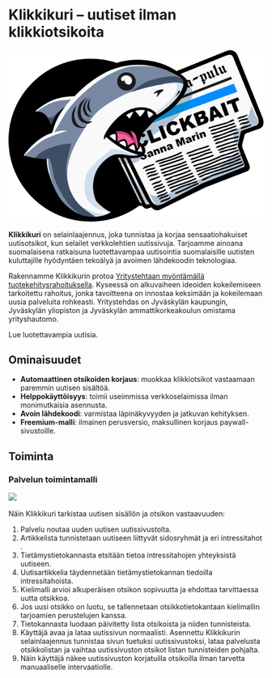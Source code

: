 # Klikkikuri – uutiset ilman klikkiotsikoita

![](assets/logo.png)

**Klikkikuri** on selainlaajennus, joka tunnistaa ja korjaa sensaatiohakuiset uutisotsikot, kun selailet verkkolehtien uutissivuja. Tarjoamme ainoana suomalaisena ratkaisuna luotettavampaa uutisointia suomalaisille uutisten kuluttajille hyödyntäen tekoälyä ja avoimen lähdekoodin teknologiaa.

Rakennamme Klikkikurin protoa [Yritystehtaan myöntämällä tuotekehitysrahoituksella](https://yritystehdas.fi/tuotekehitysrahoitus). Kyseessä on alkuvaiheen ideoiden kokeilemiseen tarkoitettu rahoitus, jonka tavoitteena on innostaa keksimään ja kokeilemaan uusia palveluita rohkeasti. Yritystehdas on Jyväskylän kaupungin, Jyväskylän yliopiston ja Jyväskylän ammattikorkeakoulun omistama yrityshautomo.

Lue luotettavampia uutisia.

## Ominaisuudet

 - **Automaattinen otsikoiden korjaus**: muokkaa klikkiotsikot vastaamaan paremmin uutisen sisältöä.
 - **Helppokäyttöisyys**: toimii useimmissa verkkoselaimissa ilman monimutkaisia asennusta.
 - **Avoin lähdekoodi**: varmistaa läpinäkyvyyden ja jatkuvan kehityksen.
 - **Freemium-malli**: ilmainen perusversio, maksullinen korjaus paywall-sivustoille.

## Toiminta

### Palvelun toimintamalli

![](assets/modus-operandi-2024-09-29-0135.png)

Näin Klikkikuri tarkistaa uutisen sisällön ja otsikon vastaavuuden:

1. Palvelu noutaa uuden uutisen uutissivustolta​.
2. Artikkelista tunnistetaan uutiseen liittyvät sidosryhmät ja eri intressitahot​.
3. Tietämystietokannasta etsitään tietoa intressitahojen yhteyksistä uutiseen​.
4. Uutisartikkelia täydennetään tietämystietokannan tiedoilla intressitahoista​.
5. Kielimalli arvioi alkuperäisen otsikon sopivuutta ja ehdottaa tarvittaessa uutta otsikkoa.
6. Jos uusi otsikko on luotu, se tallennetaan otsikkotietokantaan kielimallin tarjoamien perustelujen kanssa.​
7. Tietokannasta luodaan päivitetty lista otsikoista ja niiden tunnisteista.​
8. Käyttäjä avaa ja lataa uutissivun normaalisti. Asennettu Klikkikurin selainlaajennus tunnistaa sivun tuetuksi uutissivustoksi, lataa palvelusta otsikkolistan ja vaihtaa uutissivuston otsikot listan tunnisteiden pohjalta.​
9. Näin käyttäjä näkee uutissivuston korjatuilla otsikoilla ilman tarvetta manuaaliselle intervaatiolle.​
